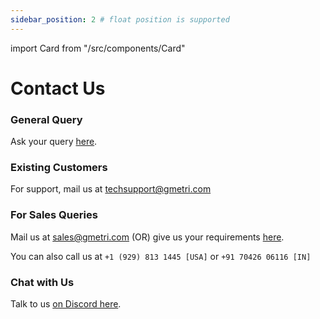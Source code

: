 ```yaml
---
sidebar_position: 2 # float position is supported
---
```

import Card from "/src/components/Card"

# Contact Us

### General Query

Ask your query [here](https://www.gmetri.com/contact).

### Existing Customers

For support, mail us at techsupport@gmetri.com

<!-- <Card heading={"Report Issues"} link={"https://feedback.gmetri.com/boards/bugs"} />
<Card heading={"Request Features"} link={"https://feedback.gmetri.com/boards/feature-requests"} /> -->

### For Sales Queries

Mail us at sales@gmetri.com (OR) give us your requirements [here](https://www.gmetri.com/requirements).

You can also call us at `+1 (929) 813 1445 [USA]` or `+91 70426 06116 [IN]`

### Chat with Us

Talk to us [on Discord here](https://g3d.in/discord).
